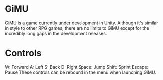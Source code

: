 GiMU
====
GiMU is a game currently under development in Unity. Although it's similar in style to other RPG games, there are no limits to GiMU except for the incredibly long gaps in the development releases. 

Controls
====
W: Forward 
A: Left 
S: Back 
D: Right 
Space: Jump 
Shift: Sprint 
Escape: Pause 
These controls can be rebound in the menu when launching GiMU. 